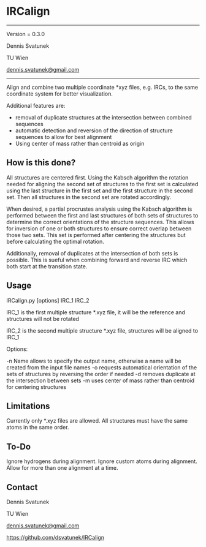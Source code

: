 # IRCalign

___________________________
Version = 0.3.0

Dennis Svatunek

TU Wien

dennis.svatunek@gmail.com
___________________________

Align and combine two multiple coordinate \*xyz files, e.g. IRCs, to the same coordinate system for better visualization.

Additional features are:
* removal of duplicate structures at the intersection between combined sequences
* automatic detection and reversion of the direction of structure sequences to allow for best alignment
* Using center of mass rather than centroid as origin

## How is this done?

All structures are centered first. Using the Kabsch algorithm the rotation needed for aligning the second set of structures to the first set is calculated using the last structure in the first set and the first structure in the second set. Then all structures in the second set are rotated accordingly.

When desired, a partial procrustes analysis using the Kabsch algorithm is performed between the first and last structures of both sets of structures to determine the correct orientations of the structure sequences. This allows for inversion of one or both structures to ensure correct overlap between those two sets. This set is performed after centering the structures but before calculating the optimal rotation.

Additionally, removal of duplicates at the intersection of both sets is possible. This is sueful when combining forward and reverse IRC which both start at the transition state.

## Usage

IRCalign.py \[options] IRC_1 IRC_2 

IRC_1 is the first multiple structure \*.xyz file, it will be the reference and structures will not be rotated

IRC_2 is the second multiple structure \*.xyz file, structures will be aligned to IRC_1

Options:

-n Name   allows to specify the output name, otherwise a name will be created from the input file names
-o        requests automatical orientation of the sets of structures by reversing the order if needed
-d        removes duplicate at the intersection between sets
-m        uses center of mass rather than centroid for centering structures

## Limitations

Currently only \*.xyz files are allowed.
All structures must have the same atoms in the same order.

## To-Do

Ignore hydrogens during alignment.
Ignore custom atoms during alignment.
Allow for more than one alignment at a time.

## Contact

Dennis Svatunek

TU Wien

dennis.svatunek@gmail.com

https://github.com/dsvatunek/IRCalign
